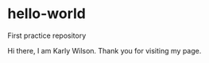 # hello-world
First practice repository 

Hi there, I am Karly Wilson. Thank you for visiting my page.
